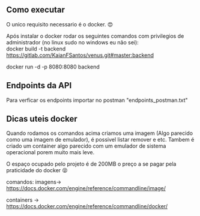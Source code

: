 ## Como executar
O unico requisito necessario é o docker. :heart_eyes:

Após instalar o docker rodar os seguintes comandos com privilegios de administrador (no linux sudo no windows eu não sei):  
docker build -t backend https://gitlab.com/KaianFSantos/venus.git#master:backend

docker run -d -p 8080:8080 backend

## Endpoints da API
Para verficar os endpoints importar no postman "endpoints_postman.txt"

## Dicas uteis docker
Quando rodamos os comandos acima criamos uma imagem (Algo parecido como uma imagem de emulador), é possivel listar remover e etc.
Tambem é criado um container algo parecido com um emulador de sistema operacional porem muito mais leve.

O espaço ocupado pelo projeto é de 200MB o preço a se pagar pela praticidade do docker :stuck_out_tongue_closed_eyes:

comandos:
 imagens-> https://docs.docker.com/engine/reference/commandline/image/

 containers -> https://docs.docker.com/engine/reference/commandline/docker/